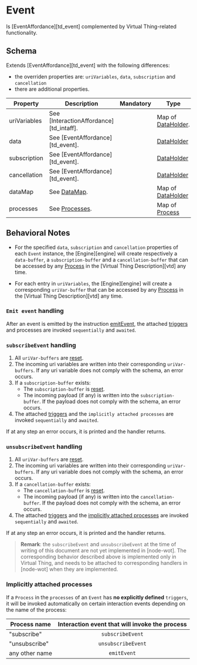 # Event
Is [EventAffordance][td_event] complemented by Virtual Thing-related functionality.

## Schema
Extends [EventAffordance][td_event] with the following differences:
- the overriden properties are: `uriVariables`, `data`, `subscription` and `cancellation`
- there are additional properties.

| Property | Description | Mandatory | Type | Default |
|----------|-------------|:---------:|------|:-------:|
|uriVariables|See [InteractionAffordance][td_intaff].||Map of [DataHolder](#dataholder).||
|data|See [EventAffordance][td_event].||[DataHolder](#dataholder)||
|subscription|See [EventAffordance][td_event].||[DataHolder](#dataholder)||
|cancellation|See [EventAffordance][td_event].||[DataHolder](#dataholder)||
| dataMap | See [DataMap](#datamap). | | Map of [DataHolder](#dataholder) | |
| processes | See [Processes](#processes). | | Map of [Process](#process) | |

## Behavioral Notes
- For the specified `data`, `subscription` and `cancellation` properties of each `Event` instance, the [Engine][engine] will create respectively a `data-buffer`, a `subscription-buffer` and a `cancellation-buffer` that can be accessed by any [Process](#process) in the [Virtual Thing Description][vtd] any time.

- For each entry in `uriVariables`, the [Engine][engine] will create a corresponding `uriVar-buffer` that can be accessed by any [Process](#process) in the [Virtual Thing Description][vtd] any time.

### `Emit event` handling
After an event is emitted by the instruction [emitEvent](#emitevent), the attached [triggers](#trigger) and processes are invoked `sequentially` and `awaited`.

### `subscribeEvent` handling
1. All `uriVar-buffers` are [reset](#Initialize/reset-value-and-access-rights).
2. The incoming uri variables are written into their corresponding `uriVar-buffers`. If any uri variable does not comply with the schema, an error occurs.
3. If a `subscription-buffer` exists:
    - The `subscription-buffer` is [reset](#Initialize/reset-value-and-access-rights).
    - The incoming payload (if any) is written into the `subscription-buffer`. If the payload does not comply with the schema, an error occurs.
4. The attached [triggers](#trigger) and the `implicitly attached processes` are invoked `sequentially` and `awaited`.

If at any step an error occurs, it is printed and the handler returns.

### `unsubscribeEvent` handling
1. All `uriVar-buffers` are [reset](#Initialize/reset-value-and-access-rights).
2. The incoming uri variables are written into their corresponding `uriVar-buffers`. If any uri variable does not comply with the schema, an error occurs.
3. If a `cancellation-buffer` exists:
    - The `cancellation-buffer` is [reset](#Initialize/reset-value-and-access-rights).
    - The incoming payload (if any) is written into the `cancellation-buffer`. If the payload does not comply with the schema, an error occurs.
4. The attached [triggers](#trigger) and the [implicitly attached processes](#implicitly-attached-processes) are invoked `sequentially` and `awaited`.
    
If at any step an error occurs, it is printed and the handler returns.

> **Remark**: the `subscribeEvent` and `unsubscribeEvent` at the time of writing of this document are not yet implemented in [node-wot]. The corresponding behavior described above is implemented only in Virtual Thing, and needs to be attached to corresponding handlers in [node-wot] when they are implemented.

### Implicitly attached processes  
If a `Process` in the `processes` of an `Event` has **no explicitly defined** `triggers`, it will be invoked automatically on certain interaction events depending on the name of the process:  

|Process name|Interaction event that will invoke the process|
|------------|:---------------:|
|"subscribe"|`subscribeEvent`|
|"unsubscribe"|`unsubscribeEvent`|
|any other name|`emitEvent`|